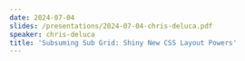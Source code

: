 ```yaml
---
date: 2024-07-04
slides: /presentations/2024-07-04-chris-deluca.pdf
speaker: chris-deluca
title: 'Subsuming Sub Grid: Shiny New CSS Layout Powers'
---
```

